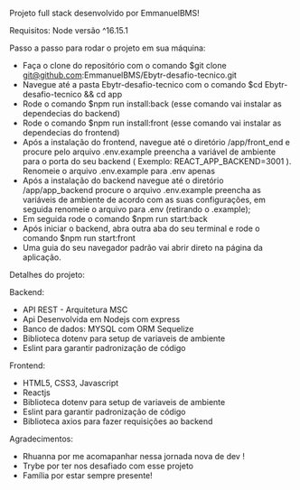 Projeto full stack desenvolvido por EmmanuelBMS!

Requisitos: Node versão ^16.15.1

Passo a passo para rodar o projeto em sua máquina:

- Faça o clone do repositório com o comando $git clone git@github.com:EmmanuelBMS/Ebytr-desafio-tecnico.git
- Navegue até a pasta Ebytr-desafio-tecnico com o comando $cd Ebytr-desafio-tecnico && cd app
- Rode o comando $npm run install:back (esse comando vai instalar as dependecias do backend)
- Rode o comando $npm run install:front (esse comando vai instalar as dependecias do frontend)
- Após a instalação do frontend, navegue até o diretório /app/front_end e procure pelo arquivo .env.example preencha a variável de ambiente para o porta do seu backend ( Exemplo: REACT_APP_BACKEND=3001 ). Renomeie o arquivo .env.example para .env apenas
- Após a instalação do backend navegue até o diretório /app/app_backend procure o arquivo .env.example preencha as variáveis de ambiente de acordo com as suas configurações, em seguida renomeie o arquivo para .env (retirando o .example);
- Em seguida rode o comando $npm run start:back
- Após iniciar o backend, abra outra aba do seu terminal e rode o comando $npm run start:front
- Uma guia do seu navegador padrão vai abrir direto na página da aplicação.

Detalhes do projeto:

Backend: 
  - API REST - Arquitetura MSC
  - Api Desenvolvida em Nodejs com express
  - Banco de dados: MYSQL com ORM Sequelize
  - Biblioteca dotenv para setup de variaveis de ambiente
  - Eslint para garantir padronização de código

Frontend:
  - HTML5, CSS3, Javascript
  - Reactjs
  - Biblioteca dotenv para setup de variaveis de ambiente
  - Eslint para garantir padronização de código
  - Biblioteca  axios para fazer requisições ao backend


Agradecimentos: 
  - Rhuanna por me acomapanhar nessa jornada nova de dev !
  - Trybe por ter nos desafiado com esse projeto
  - Família por estar sempre presente!
